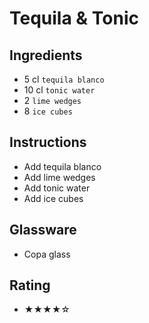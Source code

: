 # Tequila & Tonic

## Ingredients
- 5 cl `tequila blanco`
- 10 cl `tonic water`
- 2 `lime wedges`
- 8 `ice cubes`

## Instructions
- Add tequila blanco
- Add lime wedges
- Add tonic water
- Add ice cubes

## Glassware
- Copa glass

## Rating
- ★★★★☆